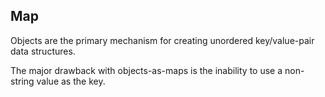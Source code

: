 ## Map

Objects are the primary mechanism for creating unordered key/value-pair data structures.

The major drawback with objects-as-maps is the inability to use a non-string value as the key.